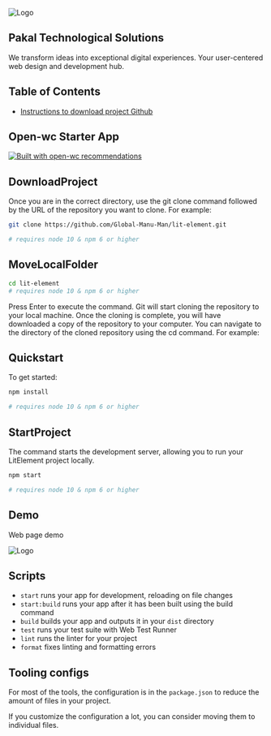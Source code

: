 ![Logo](https://locallity-logos.s3.us-west-1.amazonaws.com/icon-blue.png)


## Pakal Technological Solutions

We transform ideas into exceptional digital experiences. Your user-centered web design and development hub.


## Table of Contents



 - [Instructions to download project Github ](https://github.com/Global-Manu-Man/lit-element.git)



## Open-wc Starter App

[![Built with open-wc recommendations](https://img.shields.io/badge/built%20with-open--wc-blue.svg)](https://github.com/open-wc)

## DownloadProject

Once you are in the correct directory, use the git clone command followed by the URL of the repository you want to clone. For example:


```bash
git clone https://github.com/Global-Manu-Man/lit-element.git

# requires node 10 & npm 6 or higher
```
## MoveLocalFolder


```bash
cd lit-element
# requires node 10 & npm 6 or higher
```


Press Enter to execute the command. Git will start cloning the repository to your local machine. Once the cloning is complete, you will have downloaded a copy of the repository to your computer. You can navigate to the directory of the cloned repository using the cd command. For example:


## Quickstart




To get started:

```bash
npm install

# requires node 10 & npm 6 or higher
```

## StartProject

The command starts the  development server, allowing you to run your LitElement project locally.


```bash
npm start

# requires node 10 & npm 6 or higher
```

## Demo

Web page demo

![Logo](https://locallity-logos.s3.us-west-1.amazonaws.com/Screenshot_1.png)


## Scripts

- `start` runs your app for development, reloading on file changes
- `start:build` runs your app after it has been built using the build command
- `build` builds your app and outputs it in your `dist` directory
- `test` runs your test suite with Web Test Runner
- `lint` runs the linter for your project
- `format` fixes linting and formatting errors

## Tooling configs

For most of the tools, the configuration is in the `package.json` to reduce the amount of files in your project.

If you customize the configuration a lot, you can consider moving them to individual files.
